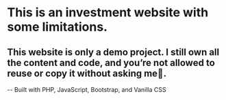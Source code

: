 # This is an investment website with some limitations.

## This website is only a demo project. I still own all the content and code, and you’re not allowed to reuse or copy it without asking me🚫.

-- Built with PHP, JavaScript, Bootstrap, and Vanilla CSS
